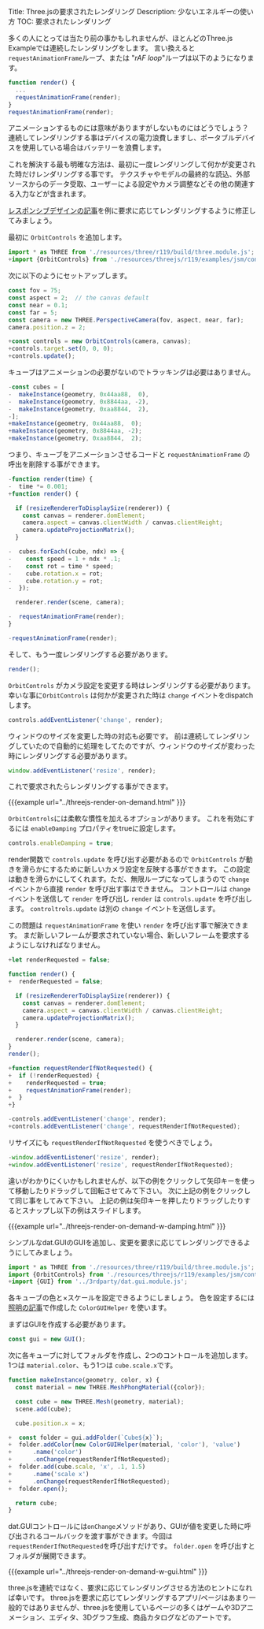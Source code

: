 Title: Three.jsの要求されたレンダリング
Description: 少ないエネルギーの使い方
TOC: 要求されたレンダリング

多くの人にとっては当たり前の事かもしれませんが、ほとんどのThree.js Exampleでは連続したレンダリングをします。
言い換えると `requestAnimationFrame`ループ、または "*rAF loop*"ループは以下のようになります。

```js
function render() {
  ...
  requestAnimationFrame(render);
}
requestAnimationFrame(render);
```

アニメーションするものには意味がありますがしないものにはどうでしょう？
連続してレンダリングする事はデバイスの電力浪費しますし、ポータブルデバイスを使用している場合はバッテリーを浪費します。

これを解決する最も明確な方法は、最初に一度レンダリングして何かが変更された時だけレンダリングする事です。
テクスチャやモデルの最終的な読込、外部ソースからのデータ受取、ユーザーによる設定やカメラ調整などその他の関連する入力などが含まれます。

[レスポンシブデザインの記事](threejs-responsive.html)を例に要求に応じてレンダリングするように修正してみましょう。

最初に `OrbitControls` を追加します。

```js
import * as THREE from './resources/three/r119/build/three.module.js';
+import {OrbitControls} from './resources/threejs/r119/examples/jsm/controls/OrbitControls.js';
```

次に以下のようにセットアップします。

```js
const fov = 75;
const aspect = 2;  // the canvas default
const near = 0.1;
const far = 5;
const camera = new THREE.PerspectiveCamera(fov, aspect, near, far);
camera.position.z = 2;

+const controls = new OrbitControls(camera, canvas);
+controls.target.set(0, 0, 0);
+controls.update();
```

キューブはアニメーションの必要がないのでトラッキングは必要はありません。

```js
-const cubes = [
-  makeInstance(geometry, 0x44aa88,  0),
-  makeInstance(geometry, 0x8844aa, -2),
-  makeInstance(geometry, 0xaa8844,  2),
-];
+makeInstance(geometry, 0x44aa88,  0);
+makeInstance(geometry, 0x8844aa, -2);
+makeInstance(geometry, 0xaa8844,  2);
```

つまり、キューブをアニメーションさせるコードと `requestAnimationFrame` の呼出を削除する事ができます。

```js
-function render(time) {
-  time *= 0.001;
+function render() {

  if (resizeRendererToDisplaySize(renderer)) {
    const canvas = renderer.domElement;
    camera.aspect = canvas.clientWidth / canvas.clientHeight;
    camera.updateProjectionMatrix();
  }

-  cubes.forEach((cube, ndx) => {
-    const speed = 1 + ndx * .1;
-    const rot = time * speed;
-    cube.rotation.x = rot;
-    cube.rotation.y = rot;
-  });

  renderer.render(scene, camera);

-  requestAnimationFrame(render);
}

-requestAnimationFrame(render);
```

そして、もう一度レンダリングする必要があります。

```js
render();
```

`OrbitControls` がカメラ設定を変更する時はレンダリングする必要があります。
幸いな事に`OrbitControls` は何かが変更された時は `change` イベントをdispatchします。

```js
controls.addEventListener('change', render);
```

ウィンドウのサイズを変更した時の対応も必要です。
前は連続してレンダリングしていたので自動的に処理をしてたのですが、ウィンドウのサイズが変わった時にレンダリングする必要があります。

```js
window.addEventListener('resize', render);
```

これで要求されたらレンダリングする事ができます。

{{{example url="../threejs-render-on-demand.html" }}}

`OrbitControls`には柔軟な慣性を加えるオプションがあります。
これを有効にするには `enableDamping` プロパティをtrueに設定します。

```js
controls.enableDamping = true;
```

render関数で `controls.update` を呼び出す必要があるので `OrbitControls` が動きを滑らかにするために新しいカメラ設定を反映する事ができます。
この設定は動きを滑らかにしてくれます。ただ、無限ループになってしまうので `change` イベントから直接 `render` を呼び出す事はできません。
コントロールは `change` イベントを送信して `render` を呼び出し `render` は `controls.update` を呼び出します。
`controltrols.update` は別の `change` イベントを送信します。

この問題は `requestAnimationFrame` を使い `render` を呼び出す事で解決できます。
まだ新しいフレームが要求されていない場合、新しいフレームを要求するようにしなければなりません。

```js
+let renderRequested = false;

function render() {
+  renderRequested = false;

  if (resizeRendererToDisplaySize(renderer)) {
    const canvas = renderer.domElement;
    camera.aspect = canvas.clientWidth / canvas.clientHeight;
    camera.updateProjectionMatrix();
  }

  renderer.render(scene, camera);
}
render();

+function requestRenderIfNotRequested() {
+  if (!renderRequested) {
+    renderRequested = true;
+    requestAnimationFrame(render);
+  }
+}

-controls.addEventListener('change', render);
+controls.addEventListener('change', requestRenderIfNotRequested);
```

リサイズにも `requestRenderIfNotRequested` を使うべきでしょう。

```js
-window.addEventListener('resize', render);
+window.addEventListener('resize', requestRenderIfNotRequested);
```

違いがわかりにくいかもしれませんが、以下の例をクリックして矢印キーを使って移動したりドラッグして回転させてみて下さい。
次に上記の例をクリックして同じ事をしてみて下さい。
上記の例は矢印キーを押したりドラッグしたりするとスナップし以下の例はスライドします。

{{{example url="../threejs-render-on-demand-w-damping.html" }}}

シンプルなdat.GUIのGUIを追加し、変更を要求に応じてレンダリングできるようにしてみましょう。

```js
import * as THREE from './resources/three/r119/build/three.module.js';
import {OrbitControls} from './resources/threejs/r119/examples/jsm/controls/OrbitControls.js';
+import {GUI} from '../3rdparty/dat.gui.module.js';
```

各キューブの色と×スケールを設定できるようにしましょう。
色を設定するには[照明の記事](threejs-lights.html)で作成した `ColorGUIHelper` を使います。

まずはGUIを作成する必要があります。

```js
const gui = new GUI();
```

次に各キューブに対してフォルダを作成し、2つのコントロールを追加します。
1つは `material.color`、もう1つは `cube.scale.x`です。

```js
function makeInstance(geometry, color, x) {
  const material = new THREE.MeshPhongMaterial({color});

  const cube = new THREE.Mesh(geometry, material);
  scene.add(cube);

  cube.position.x = x;

+  const folder = gui.addFolder(`Cube${x}`);
+  folder.addColor(new ColorGUIHelper(material, 'color'), 'value')
+      .name('color')
+      .onChange(requestRenderIfNotRequested);
+  folder.add(cube.scale, 'x', .1, 1.5)
+      .name('scale x')
+      .onChange(requestRenderIfNotRequested);
+  folder.open();

  return cube;
}
```

dat.GUIコントロールには`onChange`メソッドがあり、GUIが値を変更した時に呼び出されるコールバックを渡す事ができます。今回は `requestRenderIfNotRequested`を呼び出すだけです。
`folder.open` を呼び出すとフォルダが展開できます。

{{{example url="../threejs-render-on-demand-w-gui.html" }}}

three.jsを連続ではなく、要求に応じてレンダリングさせる方法のヒントになれば幸いです。
three.jsを要求に応じてレンダリングするアプリ/ページはあまり一般的ではありませんが、three.jsを使用しているページの多くはゲームや3Dアニメーション、エディタ、3Dグラフ生成、商品カタログなどのアートです。
